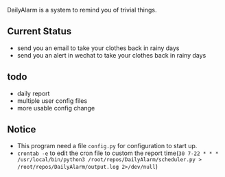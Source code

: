 DailyAlarm is a system to remind you of trivial things.

## Current Status

- send you an email to take your clothes back in rainy days
- send you an alert in wechat to take your clothes back in rainy days

## todo

- daily report 
- multiple user config files
- more usable config change

## Notice

- This program need a file `config.py` for configuration to start up.
- `crontab -e` to edit the cron file to custom the report time(`30 7-22 * * * /usr/local/bin/python3 /root/repos/DailyAlarm/scheduler.py > /root/repos/DailyAlarm/output.log 2>/dev/null`)

